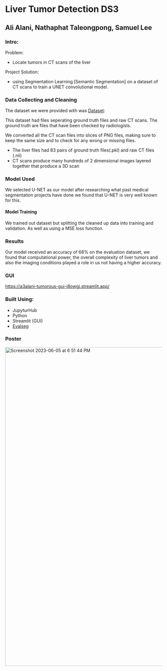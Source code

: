 # Liver Tumor Detection DS3
## Ali Alani, Nathaphat Taleongpong, Samuel Lee
### Intro:

Problem:
- Locate tumors in CT scans of the liver

Project Solution:
- using Segmentation Learning [Semantic Segmentation] on a dataset of CT scans to train a UNET convolutional model.

### Data Collecting and Cleaning

The dataset we were provided with was
[Dataset](https://www.kaggle.com/datasets/modaresimr/medical-image-segmentation):

This dataset had files seperating ground truth files and raw CT scans. The ground truth are files that have been checked by radiologists.

We converted all the CT scan files into slices of PNG files, making sure to keep the same size and to check for any wrong or missing files.

- The liver files had 83 pairs of ground truth files(.pkl) and raw CT files (.nii)
- CT scans produce many hundreds of 2 dimensional images layered together that produce a 3D scan

### Model Used

We selected U-NET as our model after researching what past medical segmentation projects have done we found that U-NET is very well known for this.

#### Model Training

We trained out dataset but splitting the cleaned up data into training and validation. As well as using a MSE loss function.

### Results

Our model received an accuracy of 68% on the evaluation dataset, we found that computational power, the overall complexity of liver tumors and also the imaging conditions played a role in us not having a higher accuracy.


### GUI

https://a3alani-tumorous-gui-j8owgj.streamlit.app/

### Built Using:
- JupyturHub
- Python
- Streamlit (GUI)
- [Evalseg](https://pypi.org/project/evalseg/)



### Poster

<img width="1023" alt="Screenshot 2023-06-05 at 6 51 44 PM" src="https://github.com/a3alani/tumorous/assets/103146838/37b269a7-e950-4c2c-88d0-39ade77cd61c">







